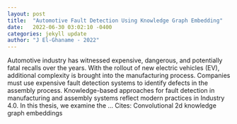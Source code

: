 ```yaml
---
layout: post
title:  "Automotive Fault Detection Using Knowledge Graph Embedding"
date:   2022-06-30 03:02:10 -0400
categories: jekyll update
author: "J El-Ghaname - 2022"
---
```

Automotive industry has witnessed expensive, dangerous, and potentially fatal recalls over the years. With the rollout of new electric vehicles (EV), additional complexity is brought into the manufacturing process. Companies must use expensive fault detection systems to identify defects in the assembly process. Knowledge-based approaches for fault detection in manufacturing and assembly systems reflect modern practices in Industry 4.0. In this thesis, we examine the …
Cites: ‪Convolutional 2d knowledge graph embeddings‬  